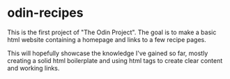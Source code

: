 # odin-recipes

This is the first project of "The Odin Project". The goal is to make a basic html website containing a homepage and links to a few recipe pages.

This will hopefully showcase the knowledge I've gained so far, mostly creating a solid html boilerplate and using html tags to create clear content and working links.